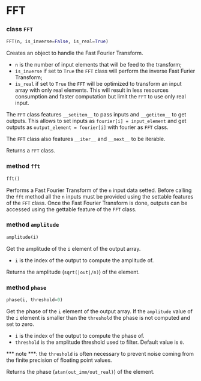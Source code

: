 # FFT

### class `FFT`
```python
FFT(n, is_inverse=False, is_real=True)
```
Creates an object to handle the Fast Fourier Transform.
* `n` is the number of input elements that will be feed to the transform;
* `is_inverse` if set to `True` the `FFT` class will perform the inverse Fast Furier Transform;
* `is_real` if set to `True` the `FFT` will be optimized to transform an input array with only real elements. This will result in less resources consumption and faster computation but limit the `FFT` to use only real input.

The `FFT` class features `__setitem__` to pass inputs and `__getitem__` to get outputs. This allows to set inputs as `fourier[i] = input_element` and get outputs as `output_element = fourier[i]` with fourier as `FFT` class.

The `FFT` class also features `__iter__` and `__next__` to be iterable.


Returns a `FFT` class.

### method `fft`
```python
fft()
```
Performs a Fast Fourier Transform of the `n` input data setted.
Before calling the `fft` method all the `n` inputs must be provided using the settable features of the `FFT` class.
Once the Fast Fourier Transform is done, outputs can be accessed using the gettable feature of the `FFT` class.

### method `amplitude`
```python
amplitude(i)
```
Get the amplitude of the `i` element of the output array.
* `i` is the index of the output to compute the amplitude of.

Returns the amplitude (`sqrt(|out|/n)`) of the element.

### method `phase`
```python
phase(i, threshold=0)
```
Get the phase of the `i` element of the output array. If the `amplitude` value of the `i` element is smaller than the `threshold` the phase is not computed and set to zero.
* `i` is the index of the output to compute the phase of.
* `threshold` is the amplitude threshold used to filter. Default value is `0`.

*** note ***: the `threshold` is often necessary to prevent noise coming from the finite precision of floating point values.

Returns the phase (`atan(out_imm/out_real)`) of the element.